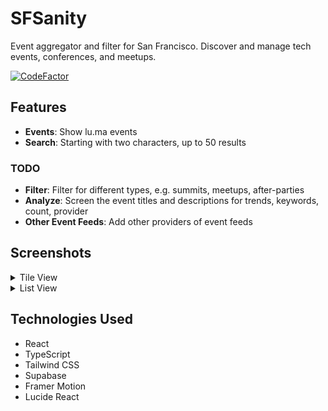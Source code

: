 # SFSanity

Event aggregator and filter for San Francisco. Discover and manage tech events, conferences, and meetups.

[![CodeFactor](https://www.codefactor.io/repository/github/sfsanityorg/sfsanity/badge)](https://www.codefactor.io/repository/github/sfsanityorg/sfsanity)

## Features

- **Events**: Show lu.ma events
- **Search**: Starting with two characters, up to 50 results

### TODO

- **Filter**: Filter for different types, e.g. summits, meetups, after-parties
- **Analyze**: Screen the event titles and descriptions for trends, keywords, count, provider
- **Other Event Feeds**: Add other providers of event feeds

## Screenshots

<details>
  <summary>Tile View</summary>
  <img src="assets/fe_tile_view.PNG" alt="Tile View" />
</details>
<details>
  <summary>List View</summary>
  <img src="assets/fe_list_view.PNG" alt="Tile View" />
</details>

## Technologies Used

-   React
-   TypeScript
-   Tailwind CSS
-   Supabase
-   Framer Motion
-   Lucide React
